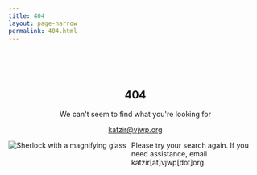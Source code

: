 ```yaml
---
title: 404
layout: page-narrow
permalink: 404.html
---
```


&nbsp;

&nbsp;

<p align="center">

<h2 align=center>404</h2>

<p align="center">We can't seem to find what you're looking for</p>

<p align="center"><a href="mailto:katzir@vjwp.org">katzir@vjwp.org</a></p>

</p>

<!--<style>
img {
     max-width: 100%;
     height: auto;
}
</style>
<div class=img> -->
<img src="/objects/sholmes.png"
     alt="Sherlock with a magnifying glass"
     style="float: left; margin-right: 10px; padding-bottom:20px;" />  Please try your search again. If you need assistance, email katzir[at]vjwp[dot]org.
<br>  <br>
